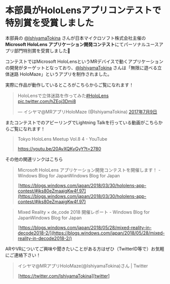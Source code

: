 # 本部員がHoloLensアプリコンテストで特別賞を受賞しました

本部員の [@IshiyamaTokina][twitter] さんが日本マイクロソフト株式会社主催の**Microsoft HoloLens アプリケーション開発コンテスト**にてパーソナルユースアプリ部門特別賞を受賞しました🎉

コンテストではMicrosoft HoloLensというMRデバイスで動くアプリケーションの開発がターゲットとなっており、[@IshiyamaTokina][twitter] さんは「無限に遊べる立体迷路 HoloMaze」というアプリを制作されました。

実際に作品が動作しているところがこちらからご覧になれます！

<blockquote class="twitter-tweet" data-lang="ja"><p lang="ja" dir="ltr">HoloLensで立体迷路を作ってみた<a href="https://twitter.com/hashtag/HoloLens?src=hash&amp;ref_src=twsrc%5Etfw">#HoloLens</a> <a href="https://t.co/hZEoj3Dmi8">pic.twitter.com/hZEoj3Dmi8</a></p>&mdash; イシヤマ@MRアプリHoloMaze (@IshiyamaTokina) <a href="https://twitter.com/IshiyamaTokina/status/884042073552244736?ref_src=twsrc%5Etfw">2017年7月9日</a></blockquote>

またコンテストでのアピーリングでLightning Talkを行っている動画がこちらからご覧になれます！

> Tokyo HoloLens Meetup Vol.8 4 - YouTube
>
> https://youtu.be/20AvXQKyGyY?t=2780

その他の関連リンクはこちら

> Microsoft HoloLens アプリケーション開発コンテストを開催します！ - Windows Blog for JapanWindows Blog for Japan
>
> [https://blogs.windows.com/japan/2018/03/30/hololens-app-contest/#iks80eZmaajgKw4f.97](https://blogs.windows.com/japan/2018/03/30/hololens-app-contest/#iks80eZmaajgKw4f.97)

> Mixed Reality × de_code 2018 開催レポート - Windows Blog for JapanWindows Blog for Japan
>
> [https://blogs.windows.com/japan/2018/05/28/mixed-reality-in-decode2018-2/](https://blogs.windows.com/japan/2018/05/28/mixed-reality-in-decode2018-2/)

ARやVRについてご興味や聞きたいことがある方はぜひ（TwitterID等で）お気軽にご連絡下さい！

> イシヤマ@MRアプリHoloMaze(@IshiyamaTokina)さん | Twitter
>
> [https://twitter.com/IshiyamaTokina][twitter]

[twitter]: https://twitter.com/IshiyamaTokina
